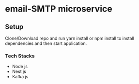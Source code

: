 # email-SMTP microservice

## Setup

Clone/Download repo and run yarn install or npm install to install dependencies and then start application.

### Tech Stacks

- Node js
- Nest js
- Kafka js
